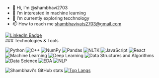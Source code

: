 - 👋 Hi, I’m @shambhavi2703
- 👀 I’m interested in   machine learning
- 🌱 I’m currently exploring tecchnology
- 📫 How to reach me shambhavivats2703@gmail.com

<div id="badges">
  <a href="https://www.linkedin.com/in/shambhavi-vats-656427202/">
    <img src="https://img.shields.io/badge/LinkedIn-blue?style=for-the-badge&logo=linkedin&logoColor=white" alt="LinkedIn Badge"/>
  </a>
</div>
### Technologies & Tools

![Python](https://img.shields.io/badge/-Python-3776AB?style=flat-square&logo=python&logoColor=white)
![C++](https://img.shields.io/badge/-C++-00599C?style=flat-square&logo=c%2B%2B&logoColor=white)
![NumPy](https://img.shields.io/badge/-NumPy-013243?style=flat-square&logo=numpy&logoColor=white)
![Pandas](https://img.shields.io/badge/-Pandas-150458?style=flat-square&logo=pandas&logoColor=white)
![NLTK](https://img.shields.io/badge/-NLTK-46A8E3?style=flat-square&logo=nltk&logoColor=white)
![JavaScript](https://img.shields.io/badge/-JavaScript-F7DF1E?style=flat-square&logo=javascript&logoColor=black)
![React](https://img.shields.io/badge/-React-61DAFB?style=flat-square&logo=react&logoColor=black)
![Machine Learning](https://img.shields.io/badge/-Machine%20Learning-FFA726?style=flat-square&logo=machine-learning&logoColor=black)
![Deep Learning](https://img.shields.io/badge/-Deep%20Learning-4DB6AC?style=flat-square&logo=deep-learning&logoColor=white)
![Data Structures and Algorithms](https://img.shields.io/badge/-Data%20Structures%20%26%20Algorithms-1976D2?style=flat-square)
![Data Science](https://img.shields.io/badge/-Data%20Science-8E44AD?style=flat-square)
![EDA](https://img.shields.io/badge/-EDA-27AE60?style=flat-square)
![NLP](https://img.shields.io/badge/-NLP-3498DB?style=flat-square)

![Shambhavi's GitHub stats](https://github-readme-stats.vercel.app/api?username=shambhavi2703&theme=dark&show_icons=true)
[![Top Langs](https://github-readme-stats.vercel.app/api/top-langs/?username=shambhavi2703&hide=java,html,css&theme=radical)](https://github.com/anuraghazra/github-readme-stats)




